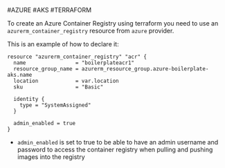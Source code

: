 #AZURE #AKS #TERRAFORM 

To create an Azure Container Registry using terraform you need to use an `azurerm_container_registry` resource from `azure` provider. 

This is an example of how to declare it: 

```hcl
resource "azurerm_container_registry" "acr" {
  name                = "boilerplateacr1"
  resource_group_name = azurerm_resource_group.azure-boilerplate-aks.name
  location            = var.location
  sku                 = "Basic"

  identity {
    type = "SystemAssigned"
  }
  
  admin_enabled = true
}   
```

* `admin_enabled` is set to true to be able to have an admin username and password to access the container registry when pulling and pushing images into the registry
